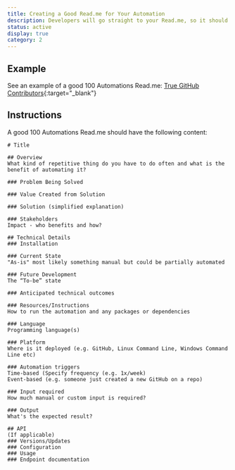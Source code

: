```yaml
---
title: Creating a Good Read.me for Your Automation
description: Developers will go straight to your Read.me, so it should be fairly comprehensive and reference the other health files
status: active
display: true
category: 2
---
```



## Example
See an example of a good 100 Automations Read.me: [True GitHub Contributors](https://github.com/100Automations/true-github-contributors/blob/mixin/readme.md){:target="_blank"}

## Instructions
A good 100 Automations Read.me should have the following content:



```
# Title

## Overview
What kind of repetitive thing do you have to do often and what is the benefit of automating it?

### Problem Being Solved

### Value Created from Solution

### Solution (simplified explanation)

### Stakeholders
Impact - who benefits and how?

## Technical Details
### Installation

### Current State
"As-is" most likely something manual but could be partially automated

### Future Development
The “To-be” state

### Anticipated technical outcomes

### Resources/Instructions
How to run the automation and any packages or dependencies 

### Language
Programming language(s)

### Platform
Where is it deployed (e.g. GitHub, Linux Command Line, Windows Command Line etc)

### Automation triggers
Time-based (Specify frequency (e.g. 1x/week)
Event-based (e.g. someone just created a new GitHub on a repo)

### Input required
How much manual or custom input is required?

### Output
What's the expected result? 

## API
(If applicable)
### Versions/Updates
### Configuration
### Usage
### Endpoint documentation
```
